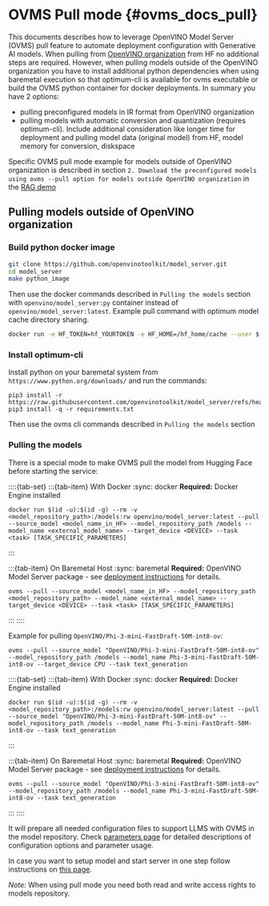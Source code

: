 # OVMS Pull mode {#ovms_docs_pull}

This documents describes how to leverage OpenVINO Model Server (OVMS) pull feature to automate deployment configuration with Generative AI models. When pulling from [OpenVINO organization](https://huggingface.co/OpenVINO) from HF no additional steps are required. However, when pulling models outside of the OpenVINO organization you have to install additional python dependencies when using baremetal execution so that optimum-cli is available for ovms executable or build the OVMS python container for docker deployments. In summary you have 2 options:

- pulling preconfigured models in IR format from OpenVINO organization
- pulling models with automatic conversion and quantization (requires optimum-cli). Include additional consideration like longer time for deployment and pulling model data (original model) from HF, model memory for conversion, diskspace

Specific OVMS pull mode example for models outside of OpenVINO organization is described in section `2. Download the preconfigured models using ovms --pull option for models outside OpenVINO organization` in the [RAG demo](https://github.com/openvinotoolkit/model_server/blob/main/demos/continuous_batching/rag/README.md)

## Pulling models outside of OpenVINO organization
### Build python docker image
```bash
git clone https://github.com/openvinotoolkit/model_server.git
cd model_server
make python_image
```
Then use the docker commands described in `Pulling the models` section with `openvino/model_server:py` container instead of `openvino/model_server:latest`.
Example pull command with optimum model cache directory sharing.

```bash
docker run -e HF_TOKEN=hf_YOURTOKEN -e HF_HOME=/hf_home/cache --user $(id -u):$(id -g) --group-add=$(id -g) -v /opt/home/user/.cache/huggingface/:/hf_home/cache -v $(pwd)/models:/models:rw openvino/model_server:py --pull --model_repository_path /models --source_model meta-llama/Meta-Llama-3-8B-Instruct
```

### Install optimum-cli
Install python on your baremetal system from `https://www.python.org/downloads/` and run the commands:
```console
pip3 install -r https://raw.githubusercontent.com/openvinotoolkit/model_server/refs/heads/releases/2025/2/demos/common/export_models/requirements.txt
pip3 install -q -r requirements.txt
```
Then use the ovms cli commands described in `Pulling the models` section

### Pulling the models

There is a special mode to make OVMS pull the model from Hugging Face before starting the service:

::::{tab-set}
:::{tab-item} With Docker
:sync: docker
**Required:** Docker Engine installed

```text
docker run $(id -u):$(id -g) --rm -v <model_repository_path>:/models:rw openvino/model_server:latest --pull --source_model <model_name_in_HF> --model_repository_path /models --model_name <external_model_name> --target_device <DEVICE> --task <task> [TASK_SPECIFIC_PARAMETERS]
```
:::

:::{tab-item} On Baremetal Host
:sync: baremetal
**Required:** OpenVINO Model Server package - see [deployment instructions](../deploying_server_baremetal.md) for details.

```text
ovms --pull --source_model <model_name_in_HF> --model_repository_path <model_repository_path> --model_name <external_model_name> --target_device <DEVICE> --task <task> [TASK_SPECIFIC_PARAMETERS]
```
:::
::::

Example for pulling `OpenVINO/Phi-3-mini-FastDraft-50M-int8-ov`:

```text
ovms --pull --source_model "OpenVINO/Phi-3-mini-FastDraft-50M-int8-ov" --model_repository_path /models --model_name Phi-3-mini-FastDraft-50M-int8-ov --target_device CPU --task text_generation 
```
::::{tab-set}
:::{tab-item} With Docker
:sync: docker
**Required:** Docker Engine installed

```text
docker run $(id -u):$(id -g) --rm -v <model_repository_path>:/models:rw openvino/model_server:latest --pull --source_model "OpenVINO/Phi-3-mini-FastDraft-50M-int8-ov" --model_repository_path /models --model_name Phi-3-mini-FastDraft-50M-int8-ov --task text_generation
```
:::

:::{tab-item} On Baremetal Host
:sync: baremetal
**Required:** OpenVINO Model Server package - see [deployment instructions](../deploying_server_baremetal.md) for details.

```text
ovms --pull --source_model "OpenVINO/Phi-3-mini-FastDraft-50M-int8-ov" --model_repository_path /models --model_name Phi-3-mini-FastDraft-50M-int8-ov --task text_generation 
```
:::
::::


It will prepare all needed configuration files to support LLMS with OVMS in the model repository. Check [parameters page](./parameters.md) for detailed descriptions of configuration options and parameter usage.

In case you want to setup model and start server in one step follow instructions on [this page](./starting_server.md).

*Note:*
When using pull mode you need both read and write access rights to models repository.
